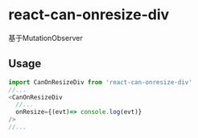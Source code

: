 # react-can-onresize-div

基于MutationObserver

## Usage

```js
import CanOnResizeDiv from 'react-can-onresize-div'
//...
<CanOnResizeDiv
  //...
  onResize={(evt)=> console.log(evt)}
/>
//...
```